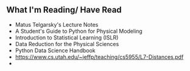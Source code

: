 ## What I'm Reading/ Have Read


- Matus Telgarsky's Lecture Notes
- A Student's Guide to Python for Physical Modeling
- Introduction to Statistical Learning (ISLR)
- Data Reduction for the Physical Sciences
- Python Data Science Handbook
- https://www.cs.utah.edu/~jeffp/teaching/cs5955/L7-Distances.pdf
- 